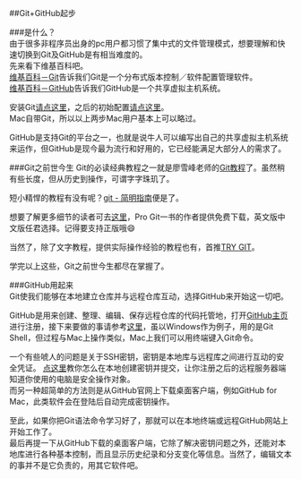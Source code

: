 ##Git+GitHub起步

###是什么？  
由于很多非程序员出身的pc用户都习惯了集中式的文件管理模式，想要理解和快速切换到Git及GitHub是有相当难度的。  
先来看下维基百科吧。  
[维基百科－Git](http://zh.wikipedia.org/wiki/Git/)告诉我们Git是一个分布式版本控制／软件配置管理软件。   
[维基百科－GitHub](http://zh.wikipedia.org/wiki/GitHub/)告诉我们GitHub是一个共享虚拟主机系统。  

安装Git[请点这里](http://git-scm.com/book/zh/v1/起步-安装-Git/)，之后的初始配置[请点这里](http://git-scm.com/book/zh/v1/起步-初次运行-Git-前的配置/)。   
Mac自带Git，所以以上两步Mac用户基本上可以略过。   

GitHub是支持Git的平台之一，也就是说牛人可以编写出自己的共享虚拟主机系统来运作，但GitHub是现今最为流行和好用的，它已经能满足大部分人的需求了。  

###Git之前世今生
Git的必读经典教程之一就是廖雪峰老师的[Git教程](http://www.liaoxuefeng.com/wiki/0013739516305929606dd18361248578c67b8067c8c017b000/)了。虽然稍有些长度，但从历史到操作，可谓字字珠玑了。  

短小精悍的教程有没有呢？[git - 简明指南](http://rogerdudler.github.io/git-guide/index.zh.html/)便是了。  

想要了解更多细节的读者可去[这里](git-scm.com/doc/)，Pro Git一书的作者提供免费下载，英文版中文版任君选择。记得要支持正版哦😄  

当然了，除了文字教程，提供实际操作经验的教程也有，首推[TRY GIT](https://try.github.io/levels/1/challenges/1/)。  

学完以上这些，Git之前世今生都尽在掌握了。  

###GitHub用起来  
Git使我们能够在本地建立仓库并与远程仓库互动，选择GitHub来开始这一切吧。  

GitHub是用来创建、整理、编辑、保存远程仓库的代码托管地，打开[GitHub主页](https://github.com/)进行注册，接下来要做的事请参考[这里](http://blog.csdn.net/gavincook/article/details/11992827/)，虽以Windows作为例子，用的是Git Shell，但过程与Mac上操作类似，Mac上我们可以用终端键入Git命令。  

一个有些唬人的问题是关于SSH密钥，密钥是本地库与远程库之间进行互动的安全凭证。    [点这里](http://teliute.org/mix/Tegit/lesson2/lesson2.html/)教你怎么在本地创建密钥并提交，让你注册之后的远程服务器端知道你使用的电脑是安全操作对象。  
而另一种超简单的方法则是从GitHub官网上下载桌面客户端，例如GitHub for Mac，此类软件会在登陆后自动完成密钥操作。

至此，如果你把Git语法命令学习好了，那就可以在本地终端或远程GitHub网站上开始工作了。  
最后再提一下从GitHub下载的桌面客户端，它除了解决密钥问题之外，还能对本地库进行各种基本控制，而且显示历史纪录和分支变化等信息。当然了，编辑文本的事并不是它负责的，用其它软件吧。
